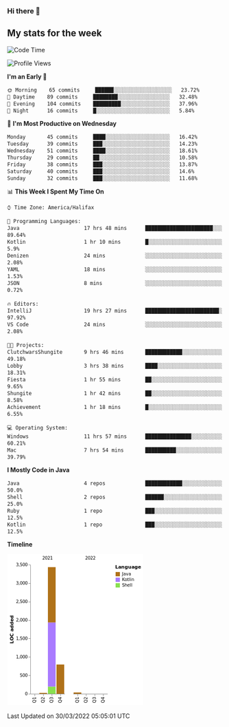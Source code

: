 ### Hi there 👋

## My stats for the week
<!--START_SECTION:waka-->
![Code Time](http://img.shields.io/badge/Code%20Time-134%20hrs%206%20mins-blue)

![Profile Views](http://img.shields.io/badge/Profile%20Views-0-blue)

**I'm an Early 🐤** 

```text
🌞 Morning    65 commits     ██████░░░░░░░░░░░░░░░░░░░   23.72% 
🌆 Daytime    89 commits     ████████░░░░░░░░░░░░░░░░░   32.48% 
🌃 Evening    104 commits    █████████░░░░░░░░░░░░░░░░   37.96% 
🌙 Night      16 commits     █░░░░░░░░░░░░░░░░░░░░░░░░   5.84%

```
📅 **I'm Most Productive on Wednesday** 

```text
Monday       45 commits     ████░░░░░░░░░░░░░░░░░░░░░   16.42% 
Tuesday      39 commits     ███░░░░░░░░░░░░░░░░░░░░░░   14.23% 
Wednesday    51 commits     ████░░░░░░░░░░░░░░░░░░░░░   18.61% 
Thursday     29 commits     ██░░░░░░░░░░░░░░░░░░░░░░░   10.58% 
Friday       38 commits     ███░░░░░░░░░░░░░░░░░░░░░░   13.87% 
Saturday     40 commits     ███░░░░░░░░░░░░░░░░░░░░░░   14.6% 
Sunday       32 commits     ███░░░░░░░░░░░░░░░░░░░░░░   11.68%

```


📊 **This Week I Spent My Time On** 

```text
⌚︎ Time Zone: America/Halifax

💬 Programming Languages: 
Java                     17 hrs 48 mins      ██████████████████████░░░   89.64% 
Kotlin                   1 hr 10 mins        █░░░░░░░░░░░░░░░░░░░░░░░░   5.9% 
Denizen                  24 mins             ░░░░░░░░░░░░░░░░░░░░░░░░░   2.08% 
YAML                     18 mins             ░░░░░░░░░░░░░░░░░░░░░░░░░   1.53% 
JSON                     8 mins              ░░░░░░░░░░░░░░░░░░░░░░░░░   0.72%

🔥 Editors: 
IntelliJ                 19 hrs 27 mins      ████████████████████████░   97.92% 
VS Code                  24 mins             ░░░░░░░░░░░░░░░░░░░░░░░░░   2.08%

🐱‍💻 Projects: 
ClutchwarsShungite       9 hrs 46 mins       ████████████░░░░░░░░░░░░░   49.18% 
Lobby                    3 hrs 38 mins       ████░░░░░░░░░░░░░░░░░░░░░   18.31% 
Fiesta                   1 hr 55 mins        ██░░░░░░░░░░░░░░░░░░░░░░░   9.65% 
Shungite                 1 hr 42 mins        ██░░░░░░░░░░░░░░░░░░░░░░░   8.58% 
Achievement              1 hr 18 mins        █░░░░░░░░░░░░░░░░░░░░░░░░   6.55%

💻 Operating System: 
Windows                  11 hrs 57 mins      ███████████████░░░░░░░░░░   60.21% 
Mac                      7 hrs 54 mins       ██████████░░░░░░░░░░░░░░░   39.79%

```

**I Mostly Code in Java** 

```text
Java                     4 repos             ████████████░░░░░░░░░░░░░   50.0% 
Shell                    2 repos             ██████░░░░░░░░░░░░░░░░░░░   25.0% 
Ruby                     1 repo              ███░░░░░░░░░░░░░░░░░░░░░░   12.5% 
Kotlin                   1 repo              ███░░░░░░░░░░░░░░░░░░░░░░   12.5%

```


**Timeline**

![Chart not found](https://raw.githubusercontent.com/lyndseyy/lyndseyy/main/charts/bar_graph.png) 


 Last Updated on 30/03/2022 05:05:01 UTC
<!--END_SECTION:waka-->